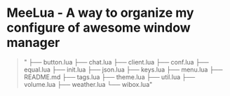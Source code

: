MeeLua - A way to organize my configure of awesome window manager
======
>"
├── button.lua
├── chat.lua
├── client.lua
├── conf.lua
├── equal.lua
├── init.lua
├── json.lua
├── keys.lua
├── menu.lua
├── README.md
├── tags.lua
├── theme.lua
├── util.lua
├── volume.lua
├── weather.lua
└── wibox.lua"
